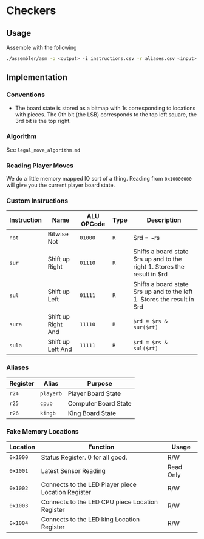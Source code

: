 # Checkers

## Usage

Assemble with the following

```sh
./assembler/asm -o <output> -i instructions.csv -r aliases.csv <input>
```

## Implementation

### Conventions

-   The board state is stored as a bitmap with 1s corresponding to locations with pieces. The 0th bit (the LSB) corresponds to the top left square, the 3rd bit is the top right.

### Algorithm

See `legal_move_algorithm.md`

### Reading Player Moves

We do a little memory mapped IO sort of a thing. Reading from `0x10000000` will give you the current player board state.

### Custom Instructions

| Instruction | Name               | ALU OPCode | Type | Description                                                              |
| ----------- | ------------------ | ---------- | ---- | ------------------------------------------------------------------------ |
| `not`       | Bitwise Not        | `01000`    | `R`  | $rd = ~rs                                                                |
| `sur`       | Shift up Right     | `01110`    | `R`  | Shifts a board state $rs up and to the right 1. Stores the result in $rd |
| `sul`       | Shift up Left      | `01111`    | `R`  | Shifts a board state $rs up and to the left 1. Stores the result in $rd  |
| `sura`      | Shift up Right And | `11110`    | `R`  | `$rd = $rs & sur($rt)`                                                   |
| `sula`      | Shift up Left And  | `11111`    | `R`  | `$rd = $rs & sul($rt)`                                                   |

### Aliases

| Register | Alias     | Purpose              |
| -------- | --------- | -------------------- |
| `r24`    | `playerb` | Player Board State   |
| `r25`    | `cpub`    | Computer Board State |
| `r26`    | `kingb`   | King Board State     |

### Fake Memory Locations

| Location | Function                                           | Usage     |
| -------- | -------------------------------------------------- | --------- |
| `0x1000` | Status Register. 0 for all good.                   | R/W       |
| `0x1001` | Latest Sensor Reading                              | Read Only |
| `0x1002` | Connects to the LED Player piece Location Register | R/W       |
| `0x1003` | Connects to the LED CPU piece Location Register    | R/W       |
| `0x1004` | Connects to the LED king Location Register         | R/W       |
